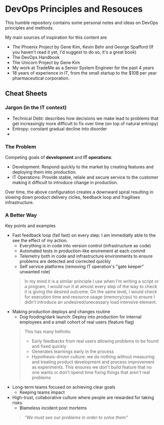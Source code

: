 # DevOps Principles and Resouces

This humble repository contains some personal notes and ideas on DevOps principles and methods.

My main sources of inspiration for this content are
* The Phoenix Project by Gene Kim, Kevin Behr and George Spafford (If you haven't read it yet, I'd suggest to do so, it's a great book)
* The DevOps Handbook
* The Unicorn Project by Gene Kim
* My work at TradeMe as a Senior System Engineer for the past 4 years
* 18 years of experience in IT, from the small startup to the $10B per year pharmaceutical corporation.

## Cheat Sheets

### Jargon (in the IT context)

* Technical Debt: describes how decisions we make lead to problems that get increasingly more difficult to fix over time (on top of natural entropy)
* Entropy: constant gradual decline into disorder
* 

### The Problem

Competing goals of **development** and **IT operations**:
* Development: Respond quickly to the market by creating features and deploying them into production.
* IT Operations: Provide stable, reliale and secure service to the customer making it difficult to introduce change in production.

Over time, the above configuration creates a downward spiral resulting in slowing down product delivery cicles, feedback loop and fragilises infrastructure.

### A Better Way

Key points and examples
* Fast feedback loop (fail fast) on every step: I am immediatly able to the see the effect of my action.
  * Everything is in code into version control (infrastructure as code)
  * Automated tests in production-like envirement at each commit
  * Telemetry both in code and infrastructure environments to ensure problems are detected and corrected quickly
  * Self service platforms (removing IT operation's "gate keeper" unwanted role)
  > In my mind it is a similar principle I use when I'm writing a script or a program, I would run it at almost every step of the way to check it is giving the desired outcome. On the same level, I would check for execution time and resource usage (memory/cpu) to ensure I didn't introduce an undesired/unecessary load intensive element.
  > 
* Making production deploys and changes routine
  * Dog fooding/dark launch: Deploy into production for internal employees and a small cohort of real users (feature flag)
  > This has many befinits: 
  > * Early feedbacks from real users allowing problems to be found and fixed quickly
  > * Generates learnings early in the process
  > * Hypothesis-driven culture: we do nothing without measuring and treating product development and process improvement as experiments.
  > This ensures we don't build feature that no one wants or don't spend time fixing things that aren't real problems
* Long-term teams focused on achieving clear goals
  * Keeping teams impact
* High-trust, collaborative culture where people are rewarded for taking risks
  * Blameless incident post mortems
  > *"We must see our problems in order to solve them"*


